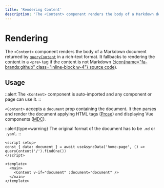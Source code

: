 ```yaml
---
title: 'Rendering Content'
description: 'The <Content> component renders the body of a Markdown document in a rich-text format.'
---
```


# Rendering

The `<Content>` component renders the body of a Markdown document returned by [`queryContent`](/guide/displaying-content/fetching) in a rich-text format. It fallbacks to rendering the content in a `<pre>` tag if the content is not Markdown ([:icon{name="fa-brands:github" class="inline-block w-4"} source code](https://github.com/nuxt/content/blob/main/src/runtime/components/Content.vue)).

## Usage

::alert
The `<Content>` component is auto-imported and any component or page can use it.
::

`<Content>` accepts a `document` prop containing the document. It then parses and render the document applying HTML tags ([Prose](/guide/syntax/prose)) and displaying Vue components ([MDC](/guide/syntax/mdc)).

::alert{type=warning}
The original format of the document has to be `.md` or `.yaml`.
::

```vue [app.vue]
<script setup>
const { data: document } = await useAsyncData('home-page', () => queryContent('/').findOne())
</script>

<template>
  <main>
    <Content v-if="document" :document="document" />
  </main>
</template>
```
